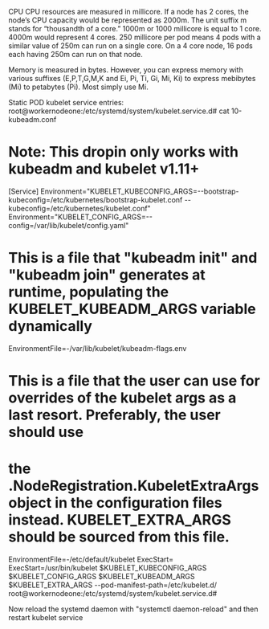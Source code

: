 CPU
CPU resources are measured in millicore. If a node has 2 cores, the
node’s CPU capacity would be represented as 2000m. The unit suffix
m stands for “thousandth of a core.” 1000m or 1000 millicore is equal
to 1 core. 4000m would represent 4 cores. 250 millicore per pod means
4 pods with a similar value of 250m can run on a single core. On a 4
core node, 16 pods each having 250m can run on that node.

Memory is measured in bytes. However, you can express memory with
various suffixes (E,P,T,G,M,K and Ei, Pi, Ti, Gi, Mi, Ki) to express
mebibytes (Mi) to petabytes (Pi). Most simply use Mi.

Static POD kubelet service entries:
root@workernodeone:/etc/systemd/system/kubelet.service.d# cat 10-kubeadm.conf
# Note: This dropin only works with kubeadm and kubelet v1.11+
[Service]
Environment="KUBELET_KUBECONFIG_ARGS=--bootstrap-kubeconfig=/etc/kubernetes/bootstrap-kubelet.conf --kubeconfig=/etc/kubernetes/kubelet.conf"
Environment="KUBELET_CONFIG_ARGS=--config=/var/lib/kubelet/config.yaml"
# This is a file that "kubeadm init" and "kubeadm join" generates at runtime, populating the KUBELET_KUBEADM_ARGS variable dynamically
EnvironmentFile=-/var/lib/kubelet/kubeadm-flags.env
# This is a file that the user can use for overrides of the kubelet args as a last resort. Preferably, the user should use
# the .NodeRegistration.KubeletExtraArgs object in the configuration files instead. KUBELET_EXTRA_ARGS should be sourced from this file.
EnvironmentFile=-/etc/default/kubelet
ExecStart=
ExecStart=/usr/bin/kubelet $KUBELET_KUBECONFIG_ARGS $KUBELET_CONFIG_ARGS $KUBELET_KUBEADM_ARGS $KUBELET_EXTRA_ARGS --pod-manifest-path=/etc/kubelet.d/
root@workernodeone:/etc/systemd/system/kubelet.service.d#

Now reload the systemd daemon with "systemctl daemon-reload" and then restart kubelet service

